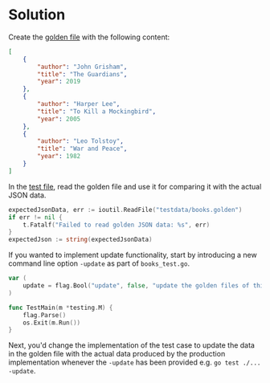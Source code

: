 # Solution

Create the [golden file](./testdata/books.golden) with the following content:

```json
[
    {
        "author": "John Grisham",
        "title": "The Guardians",
        "year": 2019
    },
    {
        "author": "Harper Lee",
        "title": "To Kill a Mockingbird",
        "year": 2005
    },
    {
        "author": "Leo Tolstoy",
        "title": "War and Peace",
        "year": 1982
    }
]
```

In the [test file](./books_test.go), read the golden file and use it for comparing it with the actual JSON data.

```go
expectedJsonData, err := ioutil.ReadFile("testdata/books.golden")
if err != nil {
	t.Fatalf("Failed to read golden JSON data: %s", err)
}
expectedJson := string(expectedJsonData)
```

If you wanted to implement update functionality, start by introducing a new command line option `-update` as part of `books_test.go`.

```go
var (
    update = flag.Bool("update", false, "update the golden files of this test")
)

func TestMain(m *testing.M) {
    flag.Parse()
    os.Exit(m.Run())
}
```

Next, you'd change the implementation of the test case to update the data in the golden file with the actual data produced by the production implementation whenever the `-update` has been provided e.g. `go test ./... -update`.